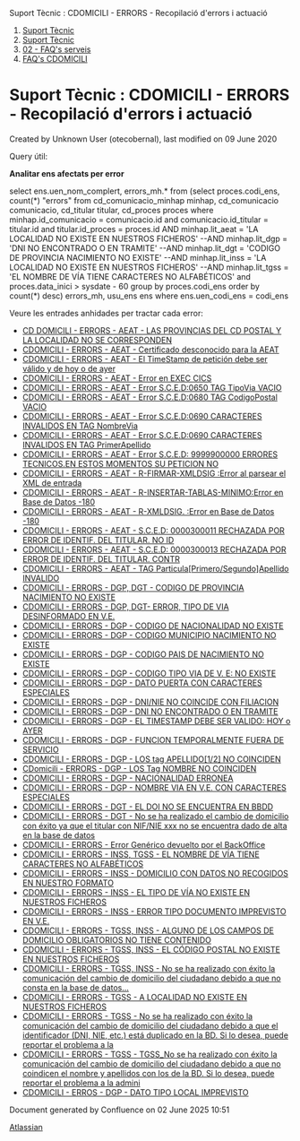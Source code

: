 Suport Tècnic : CDOMICILI - ERRORS - Recopilació d'errors i actuació  

1.  [Suport Tècnic](index.html)
2.  [Suport Tècnic](13893782.html)
3.  [02 - FAQ's serveis](26313393.html)
4.  [FAQ's CDOMICILI](28705548.html)

Suport Tècnic : CDOMICILI - ERRORS - Recopilació d'errors i actuació
====================================================================

Created by Unknown User (otecobernal), last modified on 09 June 2020

  

Query útil:

**Analitar ens afectats per error**

select ens.uen\_nom\_complert, errors\_mh.\*
  from (select proces.codi\_ens, count(\*) "errors"
          from cd\_comunicacio\_minhap minhap,
               cd\_comunicacio        comunicacio,
               cd\_titular            titular,
               cd\_proces             proces
         where minhap.id\_comunicacio = comunicacio.id
           and comunicacio.id\_titular = titular.id
           and titular.id\_proces = proces.id
              AND minhap.lit\_aeat = 'LA LOCALIDAD NO EXISTE EN NUESTROS FICHEROS'
              --AND minhap.lit\_dgp = 'DNI NO ENCONTRADO O EN TRAMITE'
              --AND minhap.lit\_dgt = 'CODIGO DE PROVINCIA NACIMIENTO NO EXISTE'
              --AND minhap.lit\_inss = 'LA LOCALIDAD NO EXISTE EN NUESTROS FICHEROS'
              --AND minhap.lit\_tgss = 'EL NOMBRE DE VÍA TIENE CARACTERES NO ALFABÉTICOS'
           and proces.data\_inici > sysdate - 60
         group by proces.codi\_ens
         order by count(\*) desc) errors\_mh,
       usu\_ens ens
 where ens.uen\_codi\_ens = codi\_ens

  

  

Veure les entrades anhidades per tractar cada error:

*   [CD DOMICILI - ERRORS - AEAT - LAS PROVINCIAS DEL CD POSTAL Y LA LOCALIDAD NO SE CORRESPONDEN](/display/SII/CD+DOMICILI+-+ERRORS+-+AEAT+-+LAS+PROVINCIAS+DEL+CD+POSTAL+Y+LA+LOCALIDAD+NO+SE+CORRESPONDEN "CD DOMICILI - ERRORS - AEAT - LAS PROVINCIAS DEL CD POSTAL Y LA LOCALIDAD NO SE CORRESPONDEN")
*   [CDOMICILI - ERRORS - AEAT - Certificado desconocido para la AEAT](/display/SII/CDOMICILI+-+ERRORS+-+AEAT+-+Certificado+desconocido+para+la+AEAT "CDOMICILI - ERRORS - AEAT - Certificado desconocido para la AEAT")
*   [CDOMICILI - ERRORS - AEAT - El TimeStamp de petición debe ser válido y de hoy o de ayer](/pages/viewpage.action?pageId=30868907 "CDOMICILI - ERRORS - AEAT - El TimeStamp de petición debe ser válido y de hoy o de ayer")
*   [CDOMICILI - ERRORS - AEAT - Error en EXEC CICS](/display/SII/CDOMICILI+-+ERRORS+-+AEAT+-+Error+en+EXEC+CICS "CDOMICILI - ERRORS - AEAT - Error en EXEC CICS")
*   [CDOMICILI - ERRORS - AEAT - Error S.C.E.D:0650 TAG TipoVia VACIO](/display/SII/CDOMICILI+-+ERRORS+-+AEAT+-+Error+S.C.E.D%3A0650+TAG+TipoVia+VACIO "CDOMICILI - ERRORS - AEAT - Error S.C.E.D:0650 TAG TipoVia VACIO")
*   [CDOMICILI - ERRORS - AEAT - Error S.C.E.D:0680 TAG CodigoPostal VACIO](/display/SII/CDOMICILI+-+ERRORS+-+AEAT+-+Error+S.C.E.D%3A0680+TAG+CodigoPostal+VACIO "CDOMICILI - ERRORS - AEAT - Error S.C.E.D:0680 TAG CodigoPostal VACIO")
*   [CDOMICILI - ERRORS - AEAT - Error S.C.E.D:0690 CARACTERES INVALIDOS EN TAG NombreVia](/display/SII/CDOMICILI+-+ERRORS+-+AEAT+-+Error+S.C.E.D%3A0690+CARACTERES+INVALIDOS+EN+TAG+NombreVia "CDOMICILI - ERRORS - AEAT - Error S.C.E.D:0690 CARACTERES INVALIDOS EN TAG NombreVia")
*   [CDOMICILI - ERRORS - AEAT - Error S.C.E.D:0690 CARACTERES INVALIDOS EN TAG PrimerApellido](/display/SII/CDOMICILI+-+ERRORS+-+AEAT+-+Error+S.C.E.D%3A0690+CARACTERES+INVALIDOS+EN+TAG+PrimerApellido "CDOMICILI - ERRORS - AEAT - Error S.C.E.D:0690 CARACTERES INVALIDOS EN TAG PrimerApellido")
*   [CDOMICILI - ERRORS - AEAT - Error S.C.E.D: 9999900000 ERRORES TECNICOS.EN ESTOS MOMENTOS SU PETICION NO](/display/SII/CDOMICILI+-+ERRORS+-+AEAT+-+Error+S.C.E.D%3A+9999900000+ERRORES+TECNICOS.EN+ESTOS+MOMENTOS+SU+PETICION+NO "CDOMICILI - ERRORS - AEAT - Error S.C.E.D: 9999900000 ERRORES TECNICOS.EN ESTOS MOMENTOS SU PETICION NO")
*   [CDOMICILI - ERRORS - AEAT - R-FIRMAR-XMLDSIG :Error al parsear el XML de entrada](/display/SII/CDOMICILI+-+ERRORS+-+AEAT+-+R-FIRMAR-XMLDSIG+%3AError+al+parsear+el+XML+de+entrada "CDOMICILI - ERRORS - AEAT - R-FIRMAR-XMLDSIG :Error al parsear el XML de entrada")
*   [CDOMICILI - ERRORS - AEAT - R-INSERTAR-TABLAS-MINIMO:Error en Base de Datos -180](/display/SII/CDOMICILI+-+ERRORS+-+AEAT+-+R-INSERTAR-TABLAS-MINIMO%3AError+en+Base+de+Datos++-180 "CDOMICILI - ERRORS - AEAT - R-INSERTAR-TABLAS-MINIMO:Error en Base de Datos  -180")
*   [CDOMICILI - ERRORS - AEAT - R-XMLDSIG. :Error en Base de Datos -180](/display/SII/CDOMICILI+-+ERRORS+-+AEAT+-+R-XMLDSIG.+%3AError+en+Base+de+Datos+-180 "CDOMICILI - ERRORS - AEAT - R-XMLDSIG. :Error en Base de Datos -180")
*   [CDOMICILI - ERRORS - AEAT - S.C.E.D: 0000300011 RECHAZADA POR ERROR DE IDENTIF. DEL TITULAR. NO ID](/display/SII/CDOMICILI+-+ERRORS+-+AEAT+-+S.C.E.D%3A+0000300011+RECHAZADA+POR+ERROR+DE+IDENTIF.+DEL+TITULAR.+NO+ID "CDOMICILI - ERRORS - AEAT - S.C.E.D: 0000300011 RECHAZADA POR ERROR DE IDENTIF. DEL TITULAR. NO ID")
*   [CDOMICILI - ERRORS - AEAT - S.C.E.D: 0000300013 RECHAZADA POR ERROR DE IDENTIF. DEL TITULAR. CONTR](/display/SII/CDOMICILI+-+ERRORS+-+AEAT+-+S.C.E.D%3A+0000300013+RECHAZADA+POR+ERROR+DE+IDENTIF.+DEL+TITULAR.+CONTR "CDOMICILI - ERRORS - AEAT - S.C.E.D: 0000300013 RECHAZADA POR ERROR DE IDENTIF. DEL TITULAR. CONTR")
*   [CDOMICILI - ERRORS - AEAT - TAG Particula\[Primero/Segundo\]Apellido INVALIDO](/pages/viewpage.action?pageId=36340442 "CDOMICILI - ERRORS - AEAT - TAG Particula[Primero/Segundo]Apellido INVALIDO")
*   [CDOMICILI - ERRORS - DGP, DGT - CODIGO DE PROVINCIA NACIMIENTO NO EXISTE](/display/SII/CDOMICILI+-+ERRORS+-+DGP%2C+DGT+-+CODIGO+DE+PROVINCIA+NACIMIENTO+NO+EXISTE "CDOMICILI - ERRORS - DGP, DGT - CODIGO DE PROVINCIA NACIMIENTO NO EXISTE")
*   [CDOMICILI - ERRORS - DGP, DGT- ERROR, TIPO DE VIA DESINFORMADO EN V.E.](/pages/viewpage.action?pageId=30869881 "CDOMICILI - ERRORS - DGP, DGT- ERROR, TIPO DE VIA DESINFORMADO EN V.E.")
*   [CDOMICILI - ERRORS - DGP - CODIGO DE NACIONALIDAD NO EXISTE](/display/SII/CDOMICILI+-+ERRORS+-+DGP+-+CODIGO+DE+NACIONALIDAD+NO+EXISTE "CDOMICILI - ERRORS - DGP - CODIGO DE NACIONALIDAD NO EXISTE")
*   [CDOMICILI - ERRORS - DGP - CODIGO MUNICIPIO NACIMIENTO NO EXISTE](/display/SII/CDOMICILI+-+ERRORS+-+DGP+-+CODIGO+MUNICIPIO+NACIMIENTO+NO+EXISTE "CDOMICILI - ERRORS - DGP - CODIGO MUNICIPIO NACIMIENTO NO EXISTE")
*   [CDOMICILI - ERRORS - DGP - CODIGO PAIS DE NACIMIENTO NO EXISTE](/display/SII/CDOMICILI+-+ERRORS+-+DGP+-+CODIGO+PAIS+DE+NACIMIENTO+NO+EXISTE "CDOMICILI - ERRORS - DGP - CODIGO PAIS DE NACIMIENTO NO EXISTE")
*   [CDOMICILI - ERRORS - DGP - CODIGO TIPO VIA DE V. E: NO EXISTE](/display/SII/CDOMICILI+-+ERRORS+-+DGP+-+CODIGO+TIPO+VIA+DE+V.+E%3A+NO+EXISTE "CDOMICILI - ERRORS - DGP - CODIGO TIPO VIA DE V. E: NO EXISTE")
*   [CDOMICILI - ERRORS - DGP - DATO PUERTA CON CARACTERES ESPECIALES](/display/SII/CDOMICILI+-+ERRORS+-+DGP+-+DATO+PUERTA+CON+CARACTERES+ESPECIALES "CDOMICILI - ERRORS - DGP - DATO PUERTA CON CARACTERES ESPECIALES")
*   [CDOMICILI - ERRORS - DGP - DNI/NIE NO COINCIDE CON FILIACION](/pages/viewpage.action?pageId=30868892 "CDOMICILI - ERRORS - DGP - DNI/NIE NO COINCIDE CON FILIACION")
*   [CDOMICILI - ERRORS - DGP - DNI NO ENCONTRADO O EN TRAMITE](/display/SII/CDOMICILI+-+ERRORS+-+DGP+-+DNI+NO+ENCONTRADO+O+EN+TRAMITE "CDOMICILI - ERRORS - DGP - DNI NO ENCONTRADO O EN TRAMITE")
*   [CDOMICILI - ERRORS - DGP - EL TIMESTAMP DEBE SER VALIDO: HOY o AYER](/display/SII/CDOMICILI+-+ERRORS+-+DGP+-+EL+TIMESTAMP+DEBE+SER+VALIDO%3A+HOY+o+AYER "CDOMICILI - ERRORS - DGP - EL TIMESTAMP DEBE SER VALIDO: HOY o AYER")
*   [CDOMICILI - ERRORS - DGP - FUNCION TEMPORALMENTE FUERA DE SERVICIO](/display/SII/CDOMICILI+-+ERRORS+-+DGP+-+FUNCION+TEMPORALMENTE+FUERA+DE+SERVICIO "CDOMICILI - ERRORS - DGP - FUNCION TEMPORALMENTE FUERA DE SERVICIO")
*   [CDOMICILI - ERRORS - DGP - LOS tag APELLIDO\[1/2\] NO COINCIDEN](/pages/viewpage.action?pageId=36340444 "CDOMICILI - ERRORS - DGP - LOS tag APELLIDO[1/2] NO COINCIDEN")
*   [CDomicili - ERRORS - DGP - LOS Tag NOMBRE NO COINCIDEN](/display/SII/CDomicili+-+ERRORS+-+DGP+-+LOS+Tag+NOMBRE+NO+COINCIDEN "CDomicili - ERRORS - DGP - LOS Tag NOMBRE NO COINCIDEN")
*   [CDOMICILI - ERRORS - DGP - NACIONALIDAD ERRONEA](/display/SII/CDOMICILI+-+ERRORS+-+DGP+-+NACIONALIDAD+ERRONEA "CDOMICILI - ERRORS - DGP - NACIONALIDAD ERRONEA")
*   [CDOMICILI - ERRORS - DGP - NOMBRE VIA EN V.E. CON CARACTERES ESPECIALES](/display/SII/CDOMICILI+-+ERRORS+-+DGP+-+NOMBRE+VIA+EN+V.E.+CON+CARACTERES+ESPECIALES "CDOMICILI - ERRORS - DGP - NOMBRE VIA EN V.E. CON CARACTERES ESPECIALES")
*   [CDOMICILI - ERRORS - DGT - EL DOI NO SE ENCUENTRA EN BBDD](/display/SII/CDOMICILI+-+ERRORS+-+DGT+-+EL+DOI+NO+SE+ENCUENTRA+EN+BBDD "CDOMICILI - ERRORS - DGT - EL DOI NO SE ENCUENTRA EN BBDD")
*   [CDOMICILI - ERRORS - DGT - No se ha realizado el cambio de domicilio con éxito ya que el titular con NIF/NIE xxx no se encuentra dado de alta en la base de datos](/pages/viewpage.action?pageId=41519584 "CDOMICILI - ERRORS - DGT - No se ha realizado el cambio de domicilio con éxito ya que el titular con NIF/NIE xxx no se encuentra dado de alta en la base de datos")
*   [CDOMICILI - ERRORS - Error Genérico devuelto por el BackOffice](/pages/viewpage.action?pageId=30867924 "CDOMICILI - ERRORS - Error Genérico devuelto por el BackOffice")
*   [CDOMICILI - ERRORS - INSS, TGSS - EL NOMBRE DE VÍA TIENE CARACTERES NO ALFABÉTICOS](/pages/viewpage.action?pageId=30867732 "CDOMICILI - ERRORS - INSS, TGSS - EL NOMBRE DE VÍA TIENE CARACTERES NO ALFABÉTICOS")
*   [CDOMICILI - ERRORS - INSS - DOMICILIO CON DATOS NO RECOGIDOS EN NUESTRO FORMATO](/display/SII/CDOMICILI+-+ERRORS+-+INSS+-+DOMICILIO+CON+DATOS+NO+RECOGIDOS+EN+NUESTRO+FORMATO "CDOMICILI - ERRORS - INSS - DOMICILIO CON DATOS NO RECOGIDOS EN NUESTRO FORMATO")
*   [CDOMICILI - ERRORS - INSS - EL TIPO DE VÍA NO EXISTE EN NUESTROS FICHEROS](/pages/viewpage.action?pageId=41517111 "CDOMICILI - ERRORS - INSS - EL TIPO DE VÍA NO EXISTE EN NUESTROS FICHEROS")
*   [CDOMICILI - ERRORS - INSS - ERROR TIPO DOCUMENTO IMPREVISTO EN V.E.](/pages/viewpage.action?pageId=36341227 "CDOMICILI - ERRORS - INSS - ERROR TIPO DOCUMENTO IMPREVISTO EN V.E.")
*   [CDOMICILI - ERRORS - TGSS, INSS - ALGUNO DE LOS CAMPOS DE DOMICILIO OBLIGATORIOS NO TIENE CONTENIDO](/display/SII/CDOMICILI+-+ERRORS+-+TGSS%2C+INSS+-+ALGUNO+DE+LOS+CAMPOS+DE+DOMICILIO+OBLIGATORIOS+NO+TIENE+CONTENIDO "CDOMICILI - ERRORS - TGSS, INSS - ALGUNO DE LOS CAMPOS DE DOMICILIO OBLIGATORIOS NO TIENE CONTENIDO")
*   [CDOMICILI - ERRORS - TGSS, INSS - EL CÓDIGO POSTAL NO EXISTE EN NUESTROS FICHEROS](/pages/viewpage.action?pageId=30868062 "CDOMICILI - ERRORS - TGSS, INSS - EL CÓDIGO POSTAL NO EXISTE EN NUESTROS FICHEROS")
*   [CDOMICILI - ERRORS - TGSS, INSS - No se ha realizado con éxito la comunicación del cambio de domicilio del ciudadano debido a que no consta en la base de datos...](/pages/viewpage.action?pageId=30868059 "CDOMICILI - ERRORS - TGSS, INSS - No se ha realizado con éxito la comunicación del cambio de domicilio del ciudadano debido a que no consta en la base de datos...")
*   [CDOMICILI - ERRORS - TGSS - A LOCALIDAD NO EXISTE EN NUESTROS FICHEROS](/display/SII/CDOMICILI+-+ERRORS+-+TGSS+-+A+LOCALIDAD+NO+EXISTE+EN+NUESTROS+FICHEROS "CDOMICILI - ERRORS - TGSS - A LOCALIDAD NO EXISTE EN NUESTROS FICHEROS")
*   [CDOMICILI - ERRORS - TGSS - No se ha realizado con éxito la comunicación del cambio de domicilio del ciudadano debido a que el identificador (DNI, NIE, etc.) está duplicado en la BD. Si lo desea, puede reportar el problema a la](/pages/viewpage.action?pageId=30869884 "CDOMICILI - ERRORS - TGSS - No se ha realizado con éxito la comunicación del cambio de domicilio del ciudadano debido a que el identificador (DNI, NIE, etc.) está duplicado en la BD. Si lo desea, puede reportar el problema a la")
*   [CDOMICILI - ERRORS - TGSS - TGSS\_No se ha realizado con éxito la comunicación del cambio de domicilio del ciudadano debido a que no coindicen el nombre y apellidos con los de la BD. Si lo desea, puede reportar el problema a la admini](/pages/viewpage.action?pageId=30869376 "CDOMICILI - ERRORS - TGSS - TGSS_No se ha realizado con éxito la comunicación del cambio de domicilio del ciudadano debido a que no coindicen el nombre y apellidos con los de la BD. Si lo desea, puede reportar el problema a la admini")
*   [CDOMICILI - ERROS - DGP - DATO TIPO LOCAL IMPREVISTO](/display/SII/CDOMICILI+-+ERROS+-+DGP+-+DATO+TIPO+LOCAL+IMPREVISTO "CDOMICILI - ERROS - DGP - DATO TIPO LOCAL IMPREVISTO")

Document generated by Confluence on 02 June 2025 10:51

[Atlassian](http://www.atlassian.com/)
